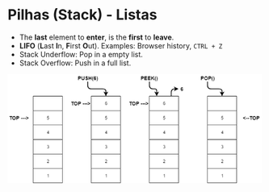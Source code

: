 # Pilhas (Stack) - Listas

- The **last** element to **enter**, is the **first** to **leave**.
- **LIFO** (**L**ast **I**n, **F**irst **O**ut). Examples: Browser history, `CTRL + Z`
- Stack Underflow: Pop in a empty list.
- Stack Overflow: Push in a full list.

![Stack Example](examples/stack-example.png)

